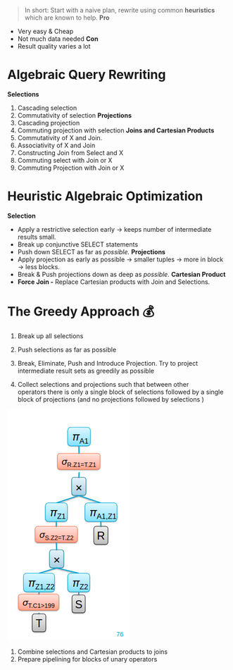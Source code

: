   

> In short: Start with a naive plan, rewrite using common **heuristics** which are known to help.
**Pro**
- Very easy & Cheap
- Not much data needed
**Con**
- Result quality varies a lot
  
# Algebraic Query Rewriting
**Selections**
1. Cascading selection
2. Commutativity of selection
**Projections**
1. Cascading projection
2. Commuting projection with selection
**Joins and Cartesian Products**
1. Commutativity of X and Join.
2. Associativity of X and Join
3. Constructing Join from Select and X
4. Commuting select with Join or X
5. Commuting Projection with Join or X
# Heuristic Algebraic Optimization
**Selection**
- Apply a restrictive selection early → keeps number of intermediate results small.
- Break up conjunctive SELECT statements
- Push down SELECT as far as _possible._
**Projections**
- Apply projection as early as possible → smaller tuples → more in block → less blocks.
- Break & Push projections down as deep as _possible._
**Cartesian Product**
- **Force Join -** Replace Cartesian products with Join and Selections.
# The Greedy Approach 💰
1. Break up all selections
2. Push selections as far as possible
3. Break, Eliminate, Push and Introduce Projection. Try to project  
    intermediate result sets as greedily as possible  
    
4. Collect selections and projections such that between other  
    operators there is only a single block of selections followed by a single  
    block of projections (and no projections followed by selections )  
    
![Untitled 131.png](../../../../../attachments/Untitled%20131.png)
1. Combine selections and Cartesian products to joins
2. Prepare pipelining for blocks of unary operators